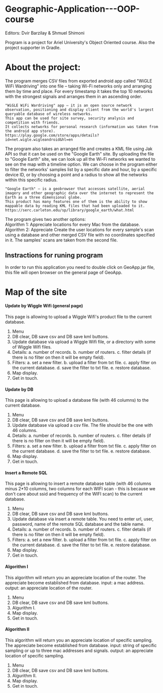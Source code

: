 Geographic-Application---OOP-course
===
Editors:
  Dvir Barzilay &
  Shmuel Shimoni
 
Program is a project for Ariel University's Object Oriented course.
Also the project supporter in Gradle.

# About the project: #
The program merges CSV files from exported android app called "WiGLE WiFi Wardriving" into one file – taking Wi-Fi networks only and arranging them by time and place. 
For every timestamp it takes the top 10 networks with the strongest signals and arranges them in an ascending order. 

```
"WiGLE WiFi Wardriving" app – it is an open source network observation, positioning and display client from the world's largest queryable database of wireless networks. 
This app can be used for site survey, security analysis and competition with friends. 
It collects networks for personal research (information was taken from the android app store).
https://play.google.com/store/apps/details?id=net.wigle.wigleandroid&hl=en
```

The program also takes an arranged file and creates a KML file using Jak API so that it can be used on the "Google Earth" site.
By uploading  the file to "Google Earth" site, we can look up all the Wi-Fi networks we wanted to see on the map with a timeline option. 
We can choose in the program either to filter the networks' samples list by a specific date and hour, by a specific device ID, or by choosing a point and a radius to show all the networks within this specific radius.

```
"Google Earth" – is a geobrowser that accesses satellite, aerial imagery and other geographic data over the internet to represent the Earth as a three dimensional globe. 
This product has many features one of them is the ability to show mappable data by reading KML files that had been uploaded to it.
https://serc.carleton.edu/sp/library/google_earth/what.html
```
The program gives two another options:<br/>
Algorithm 1: Appreciate locations for every Mac from the database.<br/>
Algorithm 2: Appreciate Create the user locations for every sample's scan using a database and other merged CSV file with no coordinates specified in it. The samples' scans are taken from the second file.

## Instractions for runing program ##
In order to run this application you need to double click on GeoApp.jar file,
this file will open browser on the general page of GeoApp.

Map of the site
==

#### Update by Wiggle Wifi (general page) ####
This page is allowing to upload a Wiggle Wifi's product file to the current database.
  1. Menu
  2. DB clear, DB save csv and DB save kml buttons.
  3. Update database via upload a Wiggle Wifi file, or a directory with some of Wiggle Wifi files.
  4. Details:
      a. number of records.
      b. number of routers.
      c. filter details (if there is no filter on then it will be empty field).
  5. Filters:
      a. set a new filter.
      b. upload a filter from txt file.
      c. apply filter on the current database.
      d. save the filter to txt file.
      e. restore database.
  6. Map display.
  7. Get in touch.
  
#### Update by DB ####
This page is allowing to upload a database file (with 46 columns) to the current database.
  1. Menu
  2. DB clear, DB save csv and DB save kml buttons.
  3. Update database via upload a csv file. The file should be the one with 46 columns.
  4. Details:
      a. number of records.
      b. number of routers.
      c. filter details (if there is no filter on then it will be empty field).
  5. Filters:
      a. set a new filter.
      b. upload a filter from txt file.
      c. apply filter on the current database.
      d. save the filter to txt file.
      e. restore database.
  6. Map display.
  7. Get in touch.
  
#### Insert a Remote SQL ####
This page is allowing to insert a remote database table (with 46 columns minus 2*10 columns, two columns for each WIFI scan - this is because we don't care about ssid and frequency of the WIFI scan) to the current database.
  1. Menu
  2. DB clear, DB save csv and DB save kml buttons.
  3. Update database via insert a remote table. You need to enter url, user, password, name of the remote SQL database and the table name.
  4. Details:
      a. number of records.
      b. number of routers.
      c. filter details (if there is no filter on then it will be empty field).
  5. Filters:
      a. set a new filter.
      b. upload a filter from txt file.
      c. apply filter on the current database.
      d. save the filter to txt file.
      e. restore database.
  6. Map display.
  7. Get in touch.

#### Algorithm I ####
This algorithm will return you an appreciate location of the router.
The appreciate become established from database.
input: a mac address.
output: an appreciate location of the router.
  1. Menu
  2. DB clear, DB save csv and DB save kml buttons.
  3. Algurithm I.
  4. Map display.
  5. Get in touch.
  
#### Algorithm II ####
This algorithm will return you an appreciate location of specific sampling.
The appreciate become established from database.
input: string of specific sampling or up to three mac addresses and signals.
output: an appreciate location of specific sampling.
  1. Menu
  2. DB clear, DB save csv and DB save kml buttons.
  3. Algurithm II.
  4. Map display.
  5. Get in touch.
